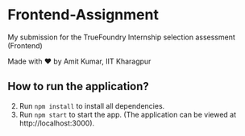 # Frontend-Assignment
My submission for the TrueFoundry Internship selection assessment (Frontend)

Made with :heart: by Amit Kumar, IIT Kharagpur

## How to run the application?
2. Run `npm install` to install all dependencies.
3. Run `npm start` to start the app. (The application can be viewed at http://localhost:3000).